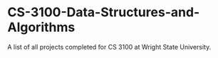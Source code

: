 # CS-3100-Data-Structures-and-Algorithms

A list of all projects completed for CS 3100 at Wright State University.
